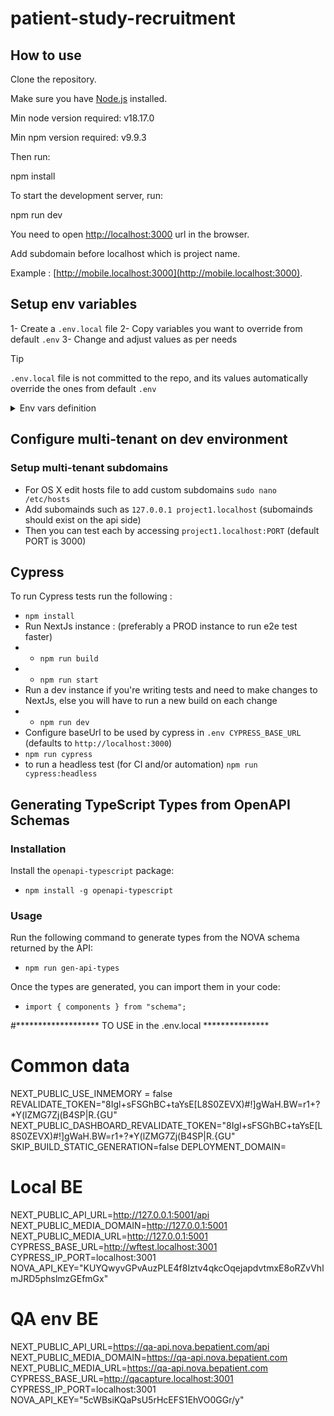 # patient-study-recruitment

## How to use

Clone the repository.

Make sure you have [Node.js](https://nodejs.org/) installed.

Min node version required: v18.17.0

Min npm version required: v9.9.3

Then run:

npm install

To start the development server, run:

npm run dev

You need to open [http://localhost:3000](http://localhost:3000) url in the browser.

Add subdomain before localhost which is project name.

Example : [http://mobile.localhost:3000](http://mobile.localhost:3000).

## Setup env variables
1- Create a `.env.local` file
2- Copy variables you want to override from default `.env`
3- Change and adjust values as per needs

> [!TIP]
> `.env.local` file is not committed to the repo, and its values automatically override the ones from default `.env` 

<details>
	<summary>Env vars definition</summary>

| Env                      | Definition              |
|--------------------------|-------------------------|
|NEXT_PUBLIC_API_URL       |URL for api instance     |
||                         |
|                          |                         |
|                          |                         |
|                          |                         |
|                          |                         |
|                          |                         |
|                          |                         |
</details>

## Configure multi-tenant on dev environment

### Setup multi-tenant subdomains

- For OS X edit hosts file to add custom subdomains `sudo nano /etc/hosts`
- Add subomainds such as `127.0.0.1 project1.localhost` (subomainds should exist on the api side)
- Then you can test each by accessing `project1.localhost:PORT` (default PORT is 3000)

## Cypress

To run Cypress tests run the following :

- `npm install`
- Run NextJs instance : (preferably a PROD instance to run e2e test faster)
- - `npm run build`
- - `npm run start`
- Run a dev instance if you're writing tests and need to make changes to NextJs, else you will have to run a new build on each change
- - `npm run dev`
- Configure baseUrl to be used by cypress in `.env CYPRESS_BASE_URL` (defaults to `http://localhost:3000`)
- `npm run cypress`
- to run a headless test (for CI and/or automation) `npm run cypress:headless`

## Generating TypeScript Types from OpenAPI Schemas

### Installation

Install the `openapi-typescript` package:

- `npm install -g openapi-typescript`

### Usage

Run the following command to generate types from the NOVA schema returned by the API:

- `npm run gen-api-types`

Once the types are generated, you can import them in your code:

- `import { components } from "schema";`


#******************* TO USE in the .env.local ***************
# Common data
NEXT_PUBLIC_USE_INMEMORY = false
REVALIDATE_TOKEN="8Igl+sFSGhBC+taYsE[L8S0ZEVX)#!]gWaH.BW=r1+?*Y(lZMG7Zj(B4SP|R.{GU"
NEXT_PUBLIC_DASHBOARD_REVALIDATE_TOKEN="8Igl+sFSGhBC+taYsE[L8S0ZEVX)#!]gWaH.BW=r1+?*Y(lZMG7Zj(B4SP|R.{GU"
SKIP_BUILD_STATIC_GENERATION=false
DEPLOYMENT_DOMAIN=

# Local BE
NEXT_PUBLIC_API_URL=http://127.0.0.1:5001/api
NEXT_PUBLIC_MEDIA_DOMAIN=http://127.0.0.1:5001
NEXT_PUBLIC_MEDIA_URL=http://127.0.0.1:5001
CYPRESS_BASE_URL=http://wftest.localhost:3001
CYPRESS_IP_PORT=localhost:3001
NOVA_API_KEY="KUYQwyvGPvAuzPLE4f8Iztv4qkcOqejapdvtmxE8oRZvVhlmJRD5phslmzGEfmGx"

# QA env BE
NEXT_PUBLIC_API_URL=https://qa-api.nova.bepatient.com/api
NEXT_PUBLIC_MEDIA_DOMAIN=https://qa-api.nova.bepatient.com
NEXT_PUBLIC_MEDIA_URL=https://qa-api.nova.bepatient.com
CYPRESS_BASE_URL=http://qacapture.localhost:3001
CYPRESS_IP_PORT=localhost:3001
NOVA_API_KEY="5cWBsiKQaPsU5rHcEFS1EhVO0GGr/y"




